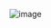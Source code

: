 ![image](https://user-images.githubusercontent.com/53532851/120089731-a070f580-c11a-11eb-92a1-676d373e4cf3.png)
